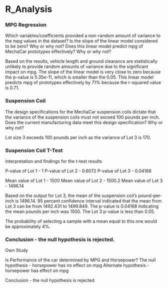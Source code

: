 # R_Analysis

### MPG Regression

Which variables/coefficients provided a non-random amount of variance to the mpg values in the dataset?
Is the slope of the linear model considered to be zero? Why or why not?
Does this linear model predict mpg of MechaCar prototypes effectively? Why or why not?

Based on the results, vehicle length and ground clearance are statistically unlikely to provide random amounts of variance due to the significant impact on mpg. The slope of the linear model is very close to zero because the p-value is 5.35e-11, which is smaller than the 0.05. This linear model predicts mpg of prototypes effectively by 71% because the r-squared value is 0.71.

### Suspension Coil

The design specifications for the MechaCar suspension coils dictate that the variance of the suspension coils must not exceed 100 pounds per inch. Does the current manufacturing data meet this design specification? Why or why not?

Lot size 3 exceeds 100 pounds per inch as the variance of Lot 3 is 170.

### Suspension Coil T-Test

Interpretation and findings for the t-test results

P-value of Lot 1 - 1
P-value of Lot 2 - 0.6072
P-value of Lot 3 - 0.04168

Mean value of Lot 1 - 1500
Mean value of Lot 2 - 1500.2
Mean value of Lot 3 - 1496.14

Based on the output for Lot 3, the mean of the suspension coil’s pound-per-inch is  1496.14. 95 percent confidence interval indicated that the mean from Lot 3 can be from 1492.431 to 1499.849. The p-value is 0.04168 indicating the mean pounds per inch was 1500. The Lot 3 p-value is less than 0.05.

The probability of selecting a sample with a mean equal to this one would be approximately 4%.

### Conclusion - the null hypothesis is rejected.

Own Study

Is Performance of the car determined by MPG and Horsepower?
The null hypothesis - horsepower has no effect on mpg
Alternate hypothesis - horsepower has effect on mpg

Conclusion - the null hypothesis is rejected
